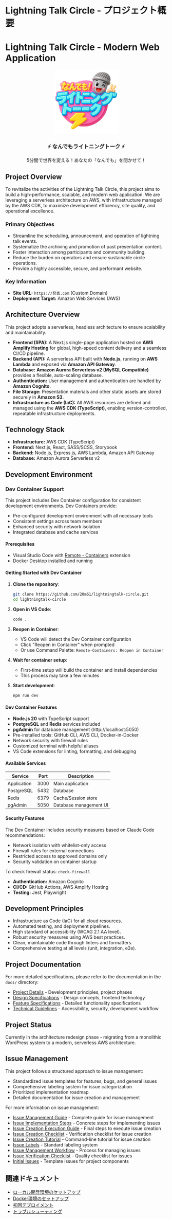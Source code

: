 # Lightning Talk Circle - プロジェクト概要

# Lightning Talk Circle - Modern Web Application

<div align="center">
  <img src="public/icons/logo.jpeg" alt="Lightning Talk Circle Logo" width="200" height="200" />
  <br/>
  <h3>⚡ なんでもライトニングトーク ⚡</h3>
  <p>5分間で世界を変える！あなたの「なんでも」を聞かせて！</p>
</div>

## Project Overview

To revitalize the activities of the Lightning Talk Circle, this project aims to
build a high-performance, scalable, and modern web application. We are
leveraging a serverless architecture on AWS, with infrastructure managed by the
AWS CDK, to maximize development efficiency, site quality, and operational
excellence.

### Primary Objectives

- Streamline the scheduling, announcement, and operation of lightning talk
  events.
- Systematize the archiving and promotion of past presentation content.
- Foster interaction among participants and community building.
- Reduce the burden on operators and ensure sustainable circle operations.
- Provide a highly accessible, secure, and performant website.

### Key Information

- **Site URL:** `https://発表.com` (Custom Domain)
- **Deployment Target:** Amazon Web Services (AWS)

## Architecture Overview

This project adopts a serverless, headless architecture to ensure scalability
and maintainability.

- **Frontend (SPA):** A Next.js single-page application hosted on **AWS Amplify
  Hosting** for global, high-speed content delivery and a seamless CI/CD
  pipeline.
- **Backend (API):** A serverless API built with **Node.js**, running on **AWS
  Lambda** and exposed via **Amazon API Gateway**.
- **Database:** **Amazon Aurora Serverless v2 (MySQL Compatible)** provides a
  flexible, auto-scaling database.
- **Authentication:** User management and authentication are handled by **Amazon
  Cognito**.
- **File Storage:** Presentation materials and other static assets are stored
  securely in **Amazon S3**.
- **Infrastructure as Code (IaC):** All AWS resources are defined and managed
  using the **AWS CDK (TypeScript)**, enabling version-controlled, repeatable
  infrastructure deployments.

## Technology Stack

- **Infrastructure:** AWS CDK (TypeScript)
- **Frontend:** Next.js, React, SASS/SCSS, Storybook
- **Backend:** Node.js, Express.js, AWS Lambda, Amazon API Gateway
- **Database:** Amazon Aurora Serverless v2

## Development Environment

### Dev Container Support

This project includes Dev Container configuration for consistent development
environments. Dev Containers provide:

- Pre-configured development environment with all necessary tools
- Consistent settings across team members
- Enhanced security with network isolation
- Integrated database and cache services

#### Prerequisites

- Visual Studio Code with
  [Remote - Containers](https://marketplace.visualstudio.com/items?itemName=ms-vscode-remote.remote-containers)
  extension
- Docker Desktop installed and running

#### Getting Started with Dev Container

1. **Clone the repository**:

   ```bash
   git clone https://github.com/20m61/lightningtalk-circle.git
   cd lightningtalk-circle
   ```

2. **Open in VS Code**:

   ```bash
   code .
   ```

3. **Reopen in Container**:
   - VS Code will detect the Dev Container configuration
   - Click "Reopen in Container" when prompted
   - Or use Command Palette: `Remote-Containers: Reopen in Container`

4. **Wait for container setup**:
   - First-time setup will build the container and install dependencies
   - This process may take a few minutes

5. **Start development**:
   ```bash
   npm run dev
   ```

#### Dev Container Features

- **Node.js 20** with TypeScript support
- **PostgreSQL** and **Redis** services included
- **pgAdmin** for database management (http://localhost:5050)
- Pre-installed tools: GitHub CLI, AWS CLI, Docker-in-Docker
- Network security with firewall rules
- Customized terminal with helpful aliases
- VS Code extensions for linting, formatting, and debugging

#### Available Services

| Service     | Port | Description            |
| ----------- | ---- | ---------------------- |
| Application | 3000 | Main application       |
| PostgreSQL  | 5432 | Database               |
| Redis       | 6379 | Cache/Session store    |
| pgAdmin     | 5050 | Database management UI |

#### Security Features

The Dev Container includes security measures based on Claude Code
recommendations:

- Network isolation with whitelist-only access
- Firewall rules for external connections
- Restricted access to approved domains only
- Security validation on container startup

To check firewall status: `check-firewall`

- **Authentication:** Amazon Cognito
- **CI/CD:** GitHub Actions, AWS Amplify Hosting
- **Testing:** Jest, Playwright

## Development Principles

- Infrastructure as Code (IaC) for all cloud resources.
- Automated testing, and deployment pipelines.
- High standard of accessibility (WCAG 2.1 AA level).
- Robust security measures using AWS best practices.
- Clean, maintainable code through linters and formatters.
- Comprehensive testing at all levels (unit, integration, e2e).

## Project Documentation

For more detailed specifications, please refer to the documentation in the
`docs/` directory:

- [Project Details](/docs/project/) - Development principles, project phases
- [Design Specifications](/docs/design/) - Design concepts, frontend technology
- [Feature Specifications](/docs/features/) - Detailed functionality
  specifications
- [Technical Guidelines](/docs/technical/) - Accessibility, security,
  development workflow

## Project Status

Currently in the architecture redesign phase - migrating from a monolithic
WordPress system to a modern, serverless AWS architecture.

## Issue Management

This project follows a structured approach to issue management:

- Standardized issue templates for features, bugs, and general issues
- Comprehensive labeling system for issue categorization
- Prioritized implementation roadmap
- Detailed documentation for issue creation and management

For more information on issue management:

- [Issue Management Guide](/docs/project/issue-management-guide.md) - Complete
  guide for issue management
- [Issue Implementation Steps](/docs/project/issue-implementation-steps.md) -
  Concrete steps for implementing issues
- [Issue Creation Execution Guide](../legacy/project/issue-execution-guide.md) -
  Final steps to execute issue creation
- [Issue Creation Checklist](/docs/project/issue-creation-checklist.md) -
  Verification checklist for issue creation
- [Issue Creation Tutorial](../legacy/project/issue-creation-tutorial.md) -
  Command-line tutorial for issue creation
- [Issue Labels](/docs/project/issue-labels.md) - Standard labeling system
- [Issue Management Workflow](/docs/project/issue-management-workflow.md) -
  Process for managing issues
- [Issue Verification Checklist](/docs/project/issue-verification-checklist.md) -
  Quality checklist for issues
- [Initial Issues](/docs/project/initial-issues.md) - Template issues for
  project components

## 関連ドキュメント

- [ローカル開発環境のセットアップ](01-local-development.md)
- [Docker環境のセットアップ](02-docker-setup.md)
- [初回デプロイメント](03-first-deployment.md)
- [トラブルシューティング](04-troubleshooting.md)
